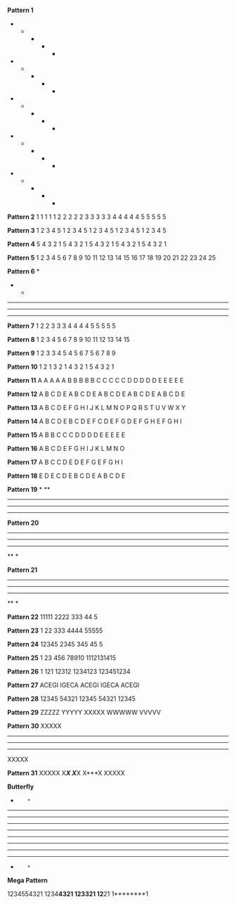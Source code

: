 <b>Pattern 1</b><br>
* * * * * <br>
* * * * * <br>
* * * * * <br>
* * * * * <br>
* * * * * <br>

<b>Pattern 2</b>
1 1 1 1 1 
2 2 2 2 2 
3 3 3 3 3 
4 4 4 4 4 
5 5 5 5 5 

<b>Pattern 3</b>
1 2 3 4 5 
1 2 3 4 5 
1 2 3 4 5 
1 2 3 4 5 
1 2 3 4 5 

<b>Pattern 4</b>
5 4 3 2 1 
5 4 3 2 1 
5 4 3 2 1 
5 4 3 2 1 
5 4 3 2 1 

<b>Pattern 5</b>
1 2 3 4 5 
6 7 8 9 10 
11 12 13 14 15 
16 17 18 19 20 
21 22 23 24 25 

<b>Pattern 6</b>
* 
* * 
* * * 
* * * * 
* * * * * 

<b>Pattern 7</b>
1 
2 2 
3 3 3 
4 4 4 4 
5 5 5 5 5 

<b>Pattern 8</b>
1 
2 3 
4 5 6 
7 8 9 10 
11 12 13 14 15

<b>Pattern 9</b>
1 
2 3 
3 4 5 
4 5 6 7 
5 6 7 8 9 

<b>Pattern 10</b>
1 
2 1 
3 2 1 
4 3 2 1 
5 4 3 2 1 

<b>Pattern 11</b>
A A A A A 
B B B B B 
C C C C C 
D D D D D 
E E E E E 

<b>Pattern 12</b>
A B C D E 
A B C D E 
A B C D E 
A B C D E 
A B C D E 

<b>Pattern 13</b>
A B C D E 
F G H I J 
K L M N O 
P Q R S T 
U V W X Y 

<b>Pattern 14</b>
A B C D E 
B C D E F 
C D E F G 
D E F G H 
E F G H I 

<b>Pattern 15</b>
A 
B B 
C C C 
D D D D 
E E E E E 

<b>Pattern 16</b>
A 
B C 
D E F 
G H I J 
K L M N O 

<b>Pattern 17</b>
A 
B C 
C D E 
D E F G 
E F G H I 

<b>Pattern 18</b>
E 
D E 
C D E 
B C D E 
A B C D E 

<b>Pattern 19</b>
    *
   **
  ***
 ****
*****

<b>Pattern 20</b>
*****
****
***
**
*

<b>Pattern 21</b>
*****
 ****
  ***
   **
    *
    
<b>Pattern 22</b>
11111
 2222
  333
   44
    5
    
<b>Pattern 23</b>
    1
   22
  333
 4444
55555

<b>Pattern 24</b>
12345
 2345
  345
   45
    5
    
<b>Pattern 25</b>
    1
   23
  456
 78910
1112131415

<b>Pattern 26</b>
     1
    121
   12312
  1234123
 123451234
 
<b>Pattern 27</b>
ACEGI
IGECA
ACEGI
IGECA
ACEGI

<b>Pattern 28</b>
12345
54321
12345
54321
12345

<b>Pattern 29</b>
ZZZZZ
YYYYY
XXXXX
WWWWW
VVVVV

<b>Pattern 30</b>
XXXXX
*****
*****
*****
XXXXX

<b>Pattern 31</b>
XXXXX
X***X
X***X
X***X
XXXXX

<b>Butterfly</b>
*        *
**      **
***    ***
****  ****
**********
**********
****  ****
***    ***
**      **
*        *

<b>Mega Pattern</b>

1234554321
1234**4321
123****321
12******21
1********1

